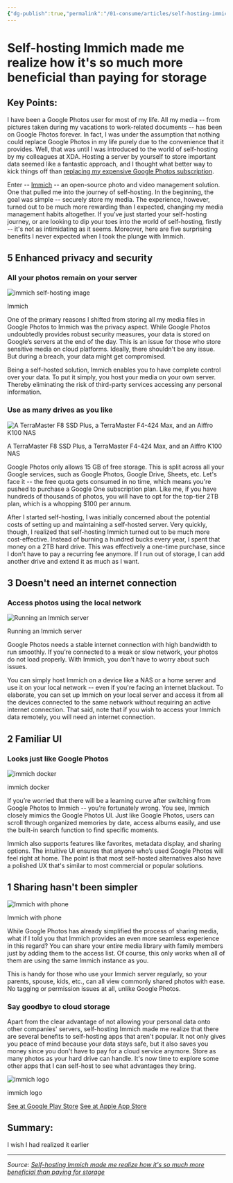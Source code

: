 ```yaml
---
{"dg-publish":true,"permalink":"/01-consume/articles/self-hosting-immich-made-me-realize-how-it-s-so-much-more-beneficial-than-paying-for-storage/","title":"Self-hosting Immich made me realize how it's so much more beneficial than paying for storage","tags":["homelab","self-hosting","photos"]}
---
```



# Self-hosting Immich made me realize how it's so much more beneficial than paying for storage

## Key Points:
I have been a Google Photos user for most of my life. All my media -- from pictures taken during my vacations to work-related documents -- has been on Google Photos forever. In fact, I was under the assumption that nothing could replace Google Photos in my life purely due to the convenience that it provides. Well, that was until I was introduced to the world of self-hosting by my colleagues at XDA. Hosting a server by yourself to store important data seemed like a fantastic approach, and I thought what better way to kick things off than [replacing my expensive Google Photos subscription](https://www.xda-developers.com/google-photos-open-source-photo-management-alternatives/).

Enter -- [Immich](https://www.xda-developers.com/immich-is-better-than-google-photos-and-icloud/) -- an open-source photo and video management solution. One that pulled me into the journey of self-hosting. In the beginning, the goal was simple -- securely store my media. The experience, however, turned out to be much more rewarding than I expected, changing my media management habits altogether. If you’ve just started your self-hosting journey, or are looking to dip your toes into the world of self-hosting, firstly -- it's not as intimidating as it seems. Moreover, here are five surprising benefits I never expected when I took the plunge with Immich.

## 5 Enhanced privacy and security

### All your photos remain on your server

![immich self-hosting image](https://static1.xdaimages.com/wordpress/wp-content/uploads/2024/11/immich-hosting-image.png)

Immich

One of the primary reasons I shifted from storing all my media files in Google Photos to Immich was the privacy aspect. While Google Photos undoubtedly provides robust security measures, your data is stored on Google’s servers at the end of the day. This is an issue for those who store sensitive media on cloud platforms. Ideally, there shouldn't be any issue. But during a breach, your data might get compromised.

Being a self-hosted solution, Immich enables you to have complete control over your data. To put it simply, you host your media on your own server. Thereby eliminating the risk of third-party services accessing any personal information.

### Use as many drives as you like

![A TerraMaster F8 SSD Plus, a TerraMaster F4-424 Max, and an Aiffro K100 NAS](https://static1.xdaimages.com/wordpress/wp-content/uploads/wm/2024/11/nas-devices.jpg)

A TerraMaster F8 SSD Plus, a TerraMaster F4-424 Max, and an Aiffro K100 NAS

Google Photos only allows 15 GB of free storage. This is split across all your Google services, such as Google Photos, Google Drive, Sheets, etc. Let's face it -- the free quota gets consumed in no time, which means you're pushed to purchase a Google One subscription plan. Like me, if you have hundreds of thousands of photos, you will have to opt for the top-tier 2TB plan, which is a whopping $100 per annum.

After I started self-hosting, I was initially concerned about the potential costs of setting up and maintaining a self-hosted server. Very quickly, though, I realized that self-hosting Immich turned out to be much more cost-effective. Instead of burning a hundred bucks every year, I spent that money on a 2TB hard drive. This was effectively a one-time purchase, since I don't have to pay a recurring fee anymore. If I run out of storage, I can add another drive and extend it as much as I want.

## 3 Doesn't need an internet connection

### Access photos using the local network

![Running an Immich server](https://static1.xdaimages.com/wordpress/wp-content/uploads/wm/2024/12/immich-2-2.jpg)

Running an Immich server

Google Photos needs a stable internet connection with high bandwidth to run smoothly. If you’re connected to a weak or slow network, your photos do not load properly. With Immich, you don't have to worry about such issues.

You can simply host Immich on a device like a NAS or a home server and use it on your local network -- even if you're facing an internet blackout. To elaborate, you can set up Immich on your local server and access it from all the devices connected to the same network without requiring an active internet connection. That said, note that if you wish to access your Immich data remotely, you will need an internet connection.

## 2 Familiar UI

### Looks just like Google Photos

![immich docker](https://static1.xdaimages.com/wordpress/wp-content/uploads/wm/2025/04/immich.jpg)

immich docker

If you’re worried that there will be a learning curve after switching from Google Photos to Immich -- you’re fortunately wrong. You see, Immich closely mimics the Google Photos UI. Just like Google Photos, users can scroll through organized memories by date, access albums easily, and use the built-in search function to find specific moments.

Immich also supports features like favorites, metadata display, and sharing options. The intuitive UI ensures that anyone who’s used Google Photos will feel right at home. The point is that most self-hosted alternatives also have a polished UX that's similar to most commercial or popular solutions.

## 1 Sharing hasn't been simpler

![Immich with phone](https://static1.xdaimages.com/wordpress/wp-content/uploads/wm/2025/04/immich-holding-phone-screen.jpg)

Immich with phone

While Google Photos has already simplified the process of sharing media, what if I told you that Immich provides an even more seamless experience in this regard? You can share your entire media library with family members just by adding them to the access list. Of course, this only works when all of them are using the same Immich instance as you.

This is handy for those who use your Immich server regularly, so your parents, spouse, kids, etc., can all view commonly shared photos with ease. No tagging or permission issues at all, unlike Google Photos.

### Say goodbye to cloud storage

Apart from the clear advantage of not allowing your personal data onto other companies' servers, self-hosting Immich made me realize that there are several benefits to self-hosting apps that aren't popular. It not only gives you peace of mind because your data stays safe, but it also saves you money since you don't have to pay for a cloud service anymore. Store as many photos as your hard drive can handle. It's now time to explore some other apps that I can self-host to see what advantages they bring.

![immich logo](https://static1.xdaimages.com/wordpress/wp-content/uploads/2024/11/immich-logo.png)

immich logo

[See at Google Play Store](https://play.google.com/store/apps/details?id=app.alextran.immich) [See at Apple App Store](https://apps.apple.com/sg/app/immich/id1613945652)

## Summary:
I wish I had realized it earlier

---

*Source: [Self-hosting Immich made me realize how it's so much more beneficial than paying for storage](https://www.xda-developers.com/benefits-i-never-expected-when-i-self-hosted-immich/)*
